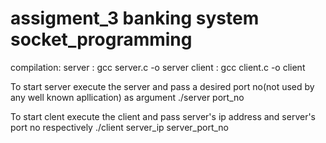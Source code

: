 # assigment_3 banking system socket_programming

compilation:
  server : gcc server.c -o server
  client : gcc client.c -o client

To start server
   execute the server and pass a desired port no(not used by any well known apllication) as argument
   ./server port_no
   
To start clent
    execute the client and pass server's ip address and server's port no respectively
    ./client server_ip server_port_no
    
  
